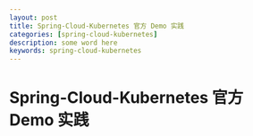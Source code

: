 ```yaml
---
layout: post
title: Spring-Cloud-Kubernetes 官方 Demo 实践
categories: [spring-cloud-kubernetes]
description: some word here
keywords: spring-cloud-kubernetes
---
```


# Spring-Cloud-Kubernetes 官方 Demo 实践



 